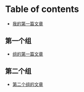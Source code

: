 # Table of contents

* [我的第一篇文章](README.md)

## 第一个组

* [组的第一篇文章](di-yi-ge-zu/zu-de-di-yi-pian-wen-zhang.md)

## 第二个组

* [第二个组的文章](di-er-ge-zu/di-er-ge-zu-de-wen-zhang.md)

